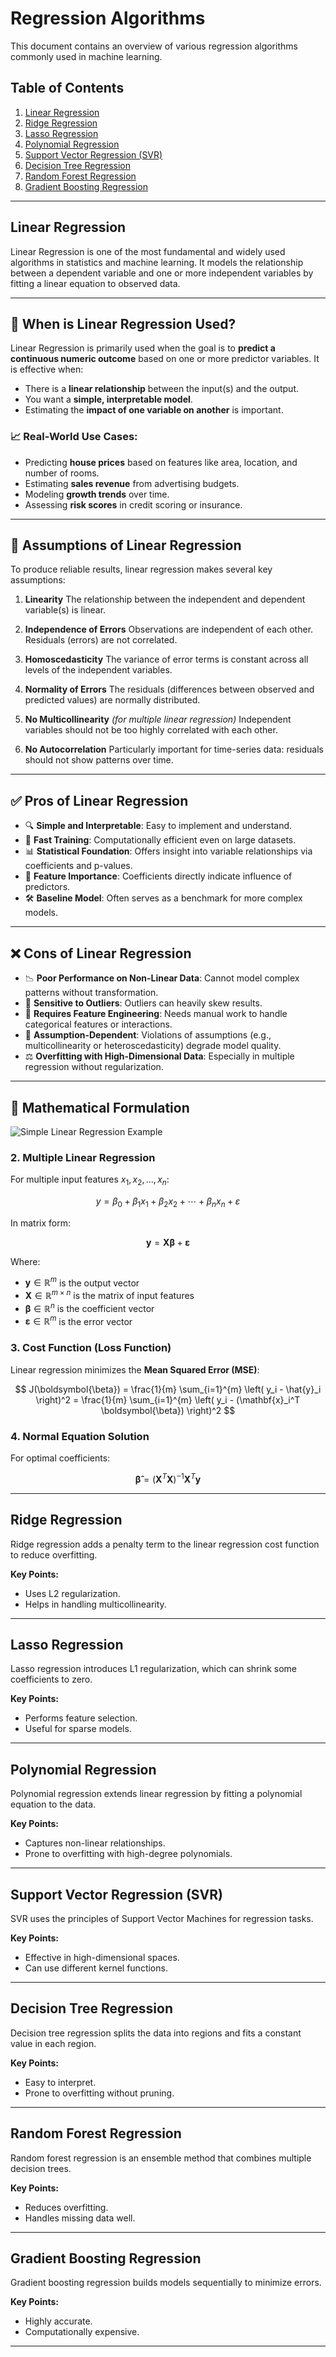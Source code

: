 # Regression Algorithms

This document contains an overview of various regression algorithms commonly used in machine learning.

## Table of Contents

1. [Linear Regression](#linear-regression)
2. [Ridge Regression](#ridge-regression)
3. [Lasso Regression](#lasso-regression)
4. [Polynomial Regression](#polynomial-regression)
5. [Support Vector Regression (SVR)](#support-vector-regression-svr)
6. [Decision Tree Regression](#decision-tree-regression)
7. [Random Forest Regression](#random-forest-regression)
8. [Gradient Boosting Regression](#gradient-boosting-regression)

---

## Linear Regression

Linear Regression is one of the most fundamental and widely used algorithms in statistics and machine learning. It models the relationship between a dependent variable and one or more independent variables by fitting a linear equation to observed data.

---

## 📌 When is Linear Regression Used?

Linear Regression is primarily used when the goal is to **predict a continuous numeric outcome** based on one or more predictor variables. It is effective when:

- There is a **linear relationship** between the input(s) and the output.
- You want a **simple, interpretable model**.
- Estimating the **impact of one variable on another** is important.

### 📈 Real-World Use Cases:

- Predicting **house prices** based on features like area, location, and number of rooms.
- Estimating **sales revenue** from advertising budgets.
- Modeling **growth trends** over time.
- Assessing **risk scores** in credit scoring or insurance.

---

## 🧠 Assumptions of Linear Regression

To produce reliable results, linear regression makes several key assumptions:

1. **Linearity**
   The relationship between the independent and dependent variable(s) is linear.

2. **Independence of Errors**
   Observations are independent of each other. Residuals (errors) are not correlated.

3. **Homoscedasticity**
   The variance of error terms is constant across all levels of the independent variables.

4. **Normality of Errors**
   The residuals (differences between observed and predicted values) are normally distributed.

5. **No Multicollinearity** _(for multiple linear regression)_
   Independent variables should not be too highly correlated with each other.

6. **No Autocorrelation**
   Particularly important for time-series data: residuals should not show patterns over time.

---

## ✅ Pros of Linear Regression

- 🔍 **Simple and Interpretable**: Easy to implement and understand.
- 🚀 **Fast Training**: Computationally efficient even on large datasets.
- 📊 **Statistical Foundation**: Offers insight into variable relationships via coefficients and p-values.
- 🔎 **Feature Importance**: Coefficients directly indicate influence of predictors.
- 🛠️ **Baseline Model**: Often serves as a benchmark for more complex models.

---

## ❌ Cons of Linear Regression

- 📉 **Poor Performance on Non-Linear Data**: Cannot model complex patterns without transformation.
- 🎯 **Sensitive to Outliers**: Outliers can heavily skew results.
- 🔄 **Requires Feature Engineering**: Needs manual work to handle categorical features or interactions.
- 🔬 **Assumption-Dependent**: Violations of assumptions (e.g., multicollinearity or heteroscedasticity) degrade model quality.
- ⚖️ **Overfitting with High-Dimensional Data**: Especially in multiple regression without regularization.

---

## 🧮 Mathematical Formulation

![Simple Linear Regression Example](../images/linear-1.jpg)

### 2. **Multiple Linear Regression**

For multiple input features $x_1, x_2, ..., x_n$:

$$
y = \beta_0 + \beta_1 x_1 + \beta_2 x_2 + \cdots + \beta_n x_n + \varepsilon
$$

In matrix form:

$$
\mathbf{y} = \mathbf{X} \boldsymbol{\beta} + \boldsymbol{\varepsilon}
$$

Where:

- $\mathbf{y} \in \mathbb{R}^{m}$ is the output vector
- $\mathbf{X} \in \mathbb{R}^{m \times n}$ is the matrix of input features
- $\boldsymbol{\beta} \in \mathbb{R}^{n}$ is the coefficient vector
- $\boldsymbol{\varepsilon} \in \mathbb{R}^{m}$ is the error vector

### 3. **Cost Function (Loss Function)**

Linear regression minimizes the **Mean Squared Error (MSE)**:

$$
J(\boldsymbol{\beta}) = \frac{1}{m} \sum_{i=1}^{m} \left( y_i - \hat{y}_i \right)^2
= \frac{1}{m} \sum_{i=1}^{m} \left( y_i - (\mathbf{x}_i^T \boldsymbol{\beta}) \right)^2
$$

### 4. **Normal Equation Solution**

For optimal coefficients:

$$
\boldsymbol{\hat{\beta}} = (\mathbf{X}^T \mathbf{X})^{-1} \mathbf{X}^T \mathbf{y}
$$

---

## Ridge Regression

Ridge regression adds a penalty term to the linear regression cost function to reduce overfitting.

**Key Points:**

- Uses L2 regularization.
- Helps in handling multicollinearity.

---

## Lasso Regression

Lasso regression introduces L1 regularization, which can shrink some coefficients to zero.

**Key Points:**

- Performs feature selection.
- Useful for sparse models.

---

## Polynomial Regression

Polynomial regression extends linear regression by fitting a polynomial equation to the data.

**Key Points:**

- Captures non-linear relationships.
- Prone to overfitting with high-degree polynomials.

---

## Support Vector Regression (SVR)

SVR uses the principles of Support Vector Machines for regression tasks.

**Key Points:**

- Effective in high-dimensional spaces.
- Can use different kernel functions.

---

## Decision Tree Regression

Decision tree regression splits the data into regions and fits a constant value in each region.

**Key Points:**

- Easy to interpret.
- Prone to overfitting without pruning.

---

## Random Forest Regression

Random forest regression is an ensemble method that combines multiple decision trees.

**Key Points:**

- Reduces overfitting.
- Handles missing data well.

---

## Gradient Boosting Regression

Gradient boosting regression builds models sequentially to minimize errors.

**Key Points:**

- Highly accurate.
- Computationally expensive.

---
